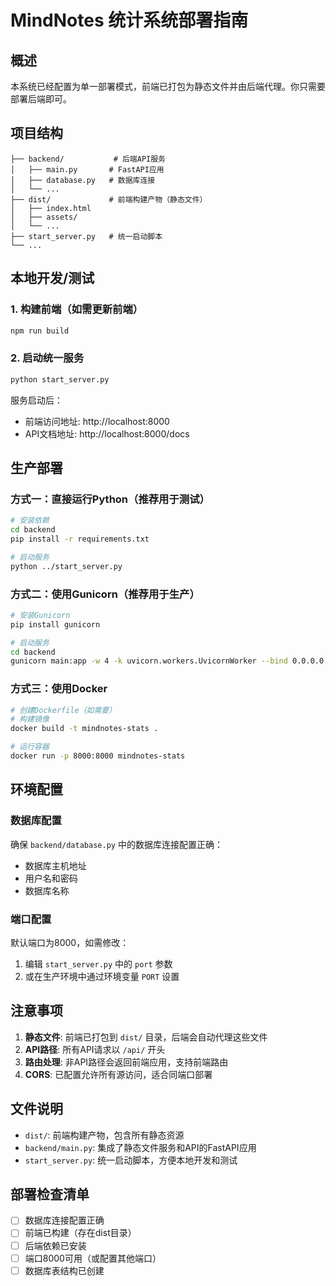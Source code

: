 # MindNotes 统计系统部署指南

## 概述
本系统已经配置为单一部署模式，前端已打包为静态文件并由后端代理。你只需要部署后端即可。

## 项目结构
```
├── backend/           # 后端API服务
│   ├── main.py       # FastAPI应用
│   ├── database.py   # 数据库连接
│   └── ...
├── dist/             # 前端构建产物（静态文件）
│   ├── index.html
│   ├── assets/
│   └── ...
├── start_server.py   # 统一启动脚本
└── ...
```

## 本地开发/测试

### 1. 构建前端（如需更新前端）
```bash
npm run build
```

### 2. 启动统一服务
```bash
python start_server.py
```

服务启动后：
- 前端访问地址: http://localhost:8000
- API文档地址: http://localhost:8000/docs

## 生产部署

### 方式一：直接运行Python（推荐用于测试）
```bash
# 安装依赖
cd backend
pip install -r requirements.txt

# 启动服务
python ../start_server.py
```

### 方式二：使用Gunicorn（推荐用于生产）
```bash
# 安装Gunicorn
pip install gunicorn

# 启动服务
cd backend
gunicorn main:app -w 4 -k uvicorn.workers.UvicornWorker --bind 0.0.0.0:8000
```

### 方式三：使用Docker
```bash
# 创建Dockerfile（如需要）
# 构建镜像
docker build -t mindnotes-stats .

# 运行容器
docker run -p 8000:8000 mindnotes-stats
```

## 环境配置

### 数据库配置
确保 `backend/database.py` 中的数据库连接配置正确：
- 数据库主机地址
- 用户名和密码
- 数据库名称

### 端口配置
默认端口为8000，如需修改：
1. 编辑 `start_server.py` 中的 `port` 参数
2. 或在生产环境中通过环境变量 `PORT` 设置

## 注意事项

1. **静态文件**: 前端已打包到 `dist/` 目录，后端会自动代理这些文件
2. **API路径**: 所有API请求以 `/api/` 开头
3. **路由处理**: 非API路径会返回前端应用，支持前端路由
4. **CORS**: 已配置允许所有源访问，适合同端口部署

## 文件说明

- `dist/`: 前端构建产物，包含所有静态资源
- `backend/main.py`: 集成了静态文件服务和API的FastAPI应用
- `start_server.py`: 统一启动脚本，方便本地开发和测试

## 部署检查清单

- [ ] 数据库连接配置正确
- [ ] 前端已构建（存在dist目录）
- [ ] 后端依赖已安装
- [ ] 端口8000可用（或配置其他端口）
- [ ] 数据库表结构已创建